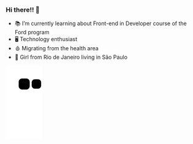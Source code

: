 ### Hi there!! 👋

- 📚 I’m currently learning about Front-end in Developer course of the Ford <Enter> program
- 🖥️ Technology enthusiast
- 🩸 Migrating from the health area
- 🐚 Girl from Rio de Janeiro living in São Paulo

![minhoca](https://raw.githubusercontent.com/rick-png/rick-png/output/github-contribution-grid-snake.svg)
 


